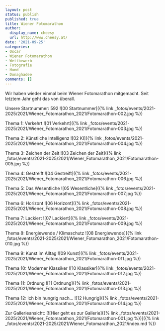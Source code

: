 ```yaml
---
layout: post
status: publish
published: true
title: Wiener Fotomarathon
author:
  display_name: cheesy
  url: http://www.cheesy.at/
date: '2021-09-25'
categories:
- Oscar
- Wiener Fotomarathon
- Wettbewerb
- Fotografie
- Hund
- Donaghadee
comments: []
---
```


<!-- Guide to Markdown: https://guides.github.com/features/mastering-markdown/ -->

Wir haben wieder einmal beim Wiener Fotomarathon mitgemacht. Seit letztem Jahr geht das von überall.

Unsere Startnummer: 592
![00 Startnummer]({% link _fotos/events/2021-2025/2021/Wiener_Fotomarathon_2021/Fotomarathon-002.jpg %})

Thema 1: Verkehrt
![01 Verkehrt]({% link _fotos/events/2021-2025/2021/Wiener_Fotomarathon_2021/Fotomarathon-003.jpg %})

Thema 2: Künstliche Intelligenz
![02 KI]({% link _fotos/events/2021-2025/2021/Wiener_Fotomarathon_2021/Fotomarathon-004.jpg %})

Thema 3: Zeichen der Zeit
![03 Zeichen der Zeit]({% link _fotos/events/2021-2025/2021/Wiener_Fotomarathon_2021/Fotomarathon-005.jpg %})

Thema 4: Gestreift
![04 Gestreift]({% link _fotos/events/2021-2025/2021/Wiener_Fotomarathon_2021/Fotomarathon-006.jpg %})

Thema 5: Das Wesentliche
![05 Wesentliche]({% link _fotos/events/2021-2025/2021/Wiener_Fotomarathon_2021/Fotomarathon-007.jpg %})

Thema 6: Horizont
![06 Horizont]({% link _fotos/events/2021-2025/2021/Wiener_Fotomarathon_2021/Fotomarathon-008.jpg %})

Thema 7: Lackiert
![07 Lackiert]({% link _fotos/events/2021-2025/2021/Wiener_Fotomarathon_2021/Fotomarathon-009.jpg %})

Thema 8: Energiewende / Klimaschutz
![08 Energiewende]({% link _fotos/events/2021-2025/2021/Wiener_Fotomarathon_2021/Fotomarathon-010.jpg %})

Thema 9: Kunst im Alltag
![09 Kunst]({% link _fotos/events/2021-2025/2021/Wiener_Fotomarathon_2021/Fotomarathon-011.jpg %})

Thema 10: Moderner Klassiker
![10 Klassiker]({% link _fotos/events/2021-2025/2021/Wiener_Fotomarathon_2021/Fotomarathon-012.jpg %})

Thema 11: Ordnung
![11 Ordnung]({% link _fotos/events/2021-2025/2021/Wiener_Fotomarathon_2021/Fotomarathon-013.jpg %})

Thema 12: Ich bin hungrig nach...
![12 Hungrig]({% link _fotos/events/2021-2025/2021/Wiener_Fotomarathon_2021/Fotomarathon-014.jpg %})

Zur Gallerieansicht:
[![Hier geht es zur Gallerie]({% link _fotos/events/2021-2025/2021/Wiener_Fotomarathon_2021/Fotomarathon-001.jpg %})]({% link _fotos/events/2021-2025/2021/Wiener_Fotomarathon_2021/index.md %})
